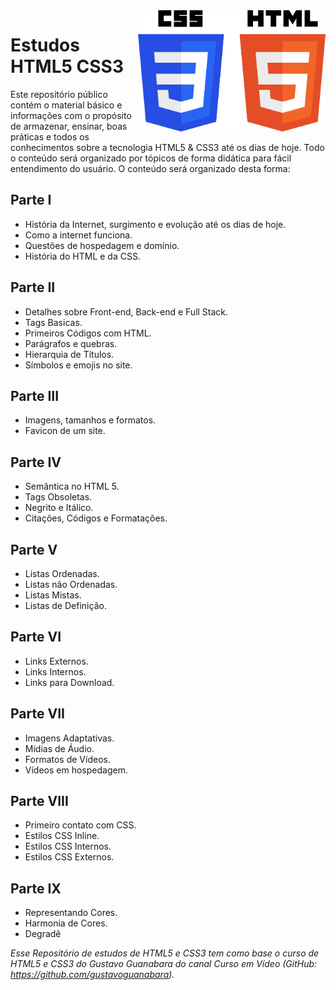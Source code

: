 <img src="PlanoAtualização/imagens/logoR1.png" align="right" width="300">

# Estudos HTML5 CSS3
Este repositório público contém o material básico e informações com o propósito de armazenar, ensinar, boas práticas e todos os conhecimentos sobre a tecnologia HTML5 & CSS3 até os dias de hoje. Todo o conteúdo será organizado por tópicos de forma didática para fácil entendimento do usuário. O conteúdo será organizado desta forma:

## Parte I
* História da Internet, surgimento e evolução até os dias de hoje.
* Como a internet funciona.
* Questões de hospedagem e domínio.
* História do HTML e da CSS.

## Parte II
* Detalhes sobre Front-end, Back-end e Full Stack.
* Tags Basicas.
* Primeiros Códigos com HTML.
* Parágrafos e quebras.
* Hierarquia de Títulos.
* Símbolos e emojis no site.

## Parte III
* Imagens, tamanhos e formatos.
* Favicon de um site.

## Parte IV
* Semântica no HTML 5.
* Tags Obsoletas.
* Negrito e Itálico.
* Citações, Códigos e Formatações.

## Parte V
* Listas Ordenadas.
* Listas não Ordenadas.
* Listas Mistas.
* Listas de Definição.

## Parte VI
* Links Externos.
* Links Internos.
* Links para Download.

## Parte VII
* Imagens Adaptativas.
* Mídias de Áudio.
* Formatos de Vídeos.
* Vídeos em hospedagem.

## Parte VIII
* Primeiro contato com CSS.
* Estilos CSS Inline.
* Estilos CSS Internos.
* Estilos CSS Externos.

## Parte IX
* Representando Cores.
* Harmonia de Cores.
* Degradê




*Esse Repositório de estudos de HTML5 e CSS3 tem como base o curso de HTML5 e CSS3 do Gustavo Guanabara do canal Curso em Vídeo (GitHub: https://github.com/gustavoguanabara).*
